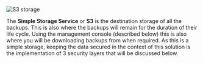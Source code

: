![S3 storage](https://now-static-demos-dfseyqojm.now.sh/png/s3-storage.png)

The **Simple Storage Service** or **S3** is the destination storage of all the backups. This is also where the backups will remain for the duration of their life cycle. Using the management console (described below) this is also where you will be downloading backups from when required. As this is a simple storage, keeping the data secured in the context of this solution is the implementation of 3 security layers that will be discussed below. 